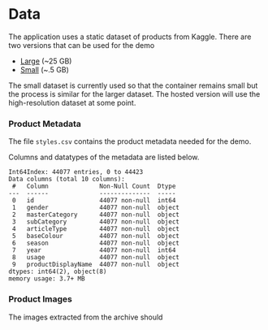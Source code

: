 
# Data

The application uses a static dataset of products from Kaggle. There are two
versions that can be used for the demo

 - [Large](https://www.kaggle.com/datasets/paramaggarwal/fashion-product-images-dataset) (~25 GB)
 - [Small](https://www.kaggle.com/datasets/paramaggarwal/fashion-product-images-small) (~.5 GB)


The small dataset is currently used so that the container remains small but the process is similar for the
larger dataset. The hosted version will use the high-resolution dataset at some point.


### Product Metadata

The file ``styles.csv`` contains the product metadata needed for the demo.

Columns and datatypes of the metadata are listed below.
```text
Int64Index: 44077 entries, 0 to 44423
Data columns (total 10 columns):
 #   Column              Non-Null Count  Dtype
---  ------              --------------  -----
 0   id                  44077 non-null  int64
 1   gender              44077 non-null  object
 2   masterCategory      44077 non-null  object
 3   subCategory         44077 non-null  object
 4   articleType         44077 non-null  object
 5   baseColour          44077 non-null  object
 6   season              44077 non-null  object
 7   year                44077 non-null  int64
 8   usage               44077 non-null  object
 9   productDisplayName  44077 non-null  object
dtypes: int64(2), object(8)
memory usage: 3.7+ MB
```

### Product Images

The images extracted from the archive should



